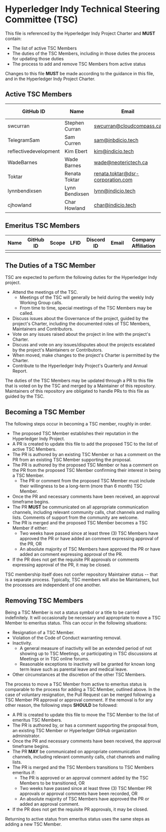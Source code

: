 # Hyperledger Indy Technical Steering Committee (TSC)

This file is referenced by the Hyperledger Indy Project Charter and **MUST** contain:

- The list of active TSC Members
- The duties of the TSC Members, including in those duties the process for updating those duties
- The process to add and remove TSC Members from active status

Changes to this file **MUST** be made according to the guidance in this file, and in the Hyperledger Indy Project Charter.

## Active TSC Members

<!-- Please keep this sorted alphabetically by github -->

| GitHub ID             | Name           | Email                             | Company Affiliation |
| --------------------- | -------------- | --------------------------------- | ------------------- |
| swcurran              | Stephen Curran | swcurran@cloudcompass.ca          | BC Gov              |
| TelegramSam           | Sam Curren     | sam@inbdicio.tech                 | Indicio PBC         |
| reflectivedevelopment | Kim Ebert      | kim@indicio.tech                  | Indicio PBC         |
| WadeBarnes            | Wade Barnes    | wade@neoterictech.ca              | BC Gov              |
| Toktar                | Renata Toktar  | renata.toktar@dsr-corporation.com | DSR Corporation     |
| lynnbendixsen         | Lynn Bendixsen | lynn@indicio.tech                 | Indicio PBC         |
| cjhowland             | Char Howland   | char@indicio.tech                 | Indicio PBC         |

## Emeritus TSC Members

| Name | GitHub ID | Scope | LFID | Discord ID | Email | Company Affiliation |
|----- | --------- | ----- | ---- | ---------- | ----- | ------------------- |
|      |           |       |      |            |       |                     |

## The Duties of a TSC Member

TSC are expected to perform the following duties for the Hyperledger Indy project.

- Attend the meetings of the TSC.
  - Meetings of the TSC will generally be held during the weekly Indy Working Group calls.
  - From time to time, special meetings of the TSC Members may be called.
- Discuss issues about the Governance of the project, guided by the project's Charter, including the documented roles of TSC Members, Maintainers and Contributors.
- Vote on any issues raised about the project in line with the project's Charter.
- Discuss and vote on any issues/disputes about the projects escalated by the project's Maintainers or Contributors.
- When moved, make changes to the project's Charter is permitted by the Charter.
- Contribute to the Hyperledger Indy Project's Quarterly and Annual Report.

The duties of the TSC Members may be updated through a PR to this file that is voted on by the TSC and merged by a Maintainer of this repository.
Maintainers of this repository are obligated to handle PRs to this file as guided by the TSC.

## Becoming a TSC Member

The following steps occur in becoming a TSC member, roughly in order.

- The proposed TSC Member establishes their reputation in the Hyperledger Indy Project.
- A PR is created to update this file to add the proposed TSC to the list of active TSC Members.
- The PR is authored by an existing TSC Member or has a comment on the PR from an existing TSC Member supporting the proposal.
- The PR is authored by the proposed TSC Member or has a comment on the PR from the proposed TSC Member confirming their interest in being a TSC Member.
  - The PR or comment from the proposed TSC Member must include their
    willingness to be a long-term (more than 6 month) TSC Member.
- Once the PR and necessary comments have been received, an approval timeframe begins.
- The PR **MUST** be communicated on all appropriate communication channels, including relevant community calls, chat channels and mailing lists. Comments of support from the community are welcome.
- The PR is merged and the proposed TSC Member becomes a TSC Member if either:
  - Two weeks have passed since at least three (3) TSC Members have approved the PR or have added an comment expressing approval of the PR, OR
  - An absolute majority of TSC Members have approved the PR or have added an comment expressing approval of the PR.
- If the PR does not get the requisite PR approvals or comments expressing approval of the PR, it may be closed.

TSC membership itself does not confer repository Maintainer status -- that is a separate process.
Typically, TSC members will also be Maintainers, but the processes are independent of one another.

## Removing TSC Members

Being a TSC Member is not a status symbol or a title to be carried
indefinitely. It will occasionally be necessary and appropriate to move a
TSC Member to emeritus status. This can occur in the following situations:

- Resignation of a TSC Member.
- Violation of the Code of Conduct warranting removal.
- Inactivity.
  - A general measure of inactivity will be an extended period of not showing up to TSC Meetings, or participating in TSC discussions at Meetings or in TSC online forums.
  - Reasonable exceptions to inactivity will be granted for known long term
    leave such as parental leave and medical leave.
- Other circumstances at the discretion of the other TSC Members.

The process to move a TSC Member from active to emeritus status is comparable to the process for adding a TSC Member, outlined above. In the case of voluntary
resignation, the Pull Request can be merged following a TSC Member PR approval or approval comment. If the removal is for any other reason, the following steps **SHOULD** be followed:

- A PR is created to update this file to move the TSC Member to the list of emeritus TSC Members.
- The PR is authored by, or has a comment supporting the proposal from, an existing TSC Member or Hyperledger GitHub organization administrator.
- Once the PR and necessary comments have been received, the approval timeframe begins.
- The PR **MAY** be communicated on appropriate communication channels, including relevant community calls, chat channels and mailing lists.
- The PR is merged and the TSC Members transitions to TSC Members emeritus if:
  - The PR is approved or an approval comment added by the TSC Members to be transitioned, OR
  - Two weeks have passed since at least three (3) TSC Member PR approvals or approval comments have been recorded, OR
  - An absolute majority of TSC Members have approved the PR or added an approval comment.
- If the PR does not get the requisite PR approvals, it may be closed.

Returning to active status from emeritus status uses the same steps as adding a
new TSC Member.
